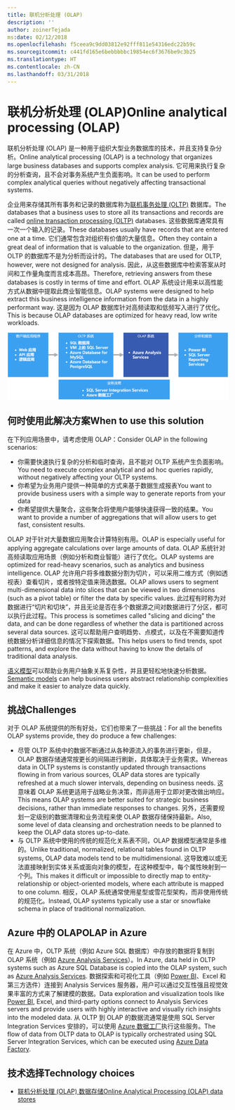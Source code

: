 ```yaml
---
title: 联机分析处理 (OLAP)
description: ''
author: zoinerTejada
ms:date: 02/12/2018
ms.openlocfilehash: f5ceea9c9dd03812e92fff811e54316edc22b59c
ms.sourcegitcommit: c441fd165e6bebbbbbc19854ec6f3676be9c3b25
ms.translationtype: HT
ms.contentlocale: zh-CN
ms.lasthandoff: 03/31/2018
---
```

# <a name="online-analytical-processing-olap"></a><span data-ttu-id="c0bb6-102">联机分析处理 (OLAP)</span><span class="sxs-lookup"><span data-stu-id="c0bb6-102">Online analytical processing (OLAP)</span></span>

<span data-ttu-id="c0bb6-103">联机分析处理 (OLAP) 是一种用于组织大型业务数据库的技术，并且支持复杂分析。</span><span class="sxs-lookup"><span data-stu-id="c0bb6-103">Online analytical processing (OLAP) is a technology that organizes large business databases and supports complex analysis.</span></span> <span data-ttu-id="c0bb6-104">它可用来执行复杂的分析查询，且不会对事务系统产生负面影响。</span><span class="sxs-lookup"><span data-stu-id="c0bb6-104">It can be used to perform complex analytical queries without negatively affecting transactional systems.</span></span>

<span data-ttu-id="c0bb6-105">企业用来存储其所有事务和记录的数据库称为[联机事务处理 (OLTP)](online-transaction-processing.md) 数据库。</span><span class="sxs-lookup"><span data-stu-id="c0bb6-105">The databases that a business uses to store all its transactions and records are called [online transaction processing (OLTP)](online-transaction-processing.md) databases.</span></span> <span data-ttu-id="c0bb6-106">这些数据库通常具有一次一个输入的记录。</span><span class="sxs-lookup"><span data-stu-id="c0bb6-106">These databases usually have records that are entered one at a time.</span></span> <span data-ttu-id="c0bb6-107">它们通常包含对组织有价值的大量信息。</span><span class="sxs-lookup"><span data-stu-id="c0bb6-107">Often they contain a great deal of information that is valuable to the organization.</span></span> <span data-ttu-id="c0bb6-108">但是，用于 OLTP 的数据库不是为分析而设计的。</span><span class="sxs-lookup"><span data-stu-id="c0bb6-108">The databases that are used for OLTP, however, were not designed for analysis.</span></span> <span data-ttu-id="c0bb6-109">因此，从这些数据库中检索答案从时间和工作量角度而言成本高昂。</span><span class="sxs-lookup"><span data-stu-id="c0bb6-109">Therefore, retrieving answers from these databases is costly in terms of time and effort.</span></span> <span data-ttu-id="c0bb6-110">OLAP 系统设计用来以高性能方式从数据中提取此商业智能信息。</span><span class="sxs-lookup"><span data-stu-id="c0bb6-110">OLAP systems were designed to help extract this business intelligence information from the data in a highly performant way.</span></span> <span data-ttu-id="c0bb6-111">这是因为 OLAP 数据库针对高频读取和低频写入进行了优化。</span><span class="sxs-lookup"><span data-stu-id="c0bb6-111">This is because OLAP databases are optimized for heavy read, low write workloads.</span></span>

![Azure 中的 OLAP](./images/olap-data-pipeline.png) 

## <a name="when-to-use-this-solution"></a><span data-ttu-id="c0bb6-113">何时使用此解决方案</span><span class="sxs-lookup"><span data-stu-id="c0bb6-113">When to use this solution</span></span>

<span data-ttu-id="c0bb6-114">在下列应用场景中，请考虑使用 OLAP：</span><span class="sxs-lookup"><span data-stu-id="c0bb6-114">Consider OLAP in the following scenarios:</span></span>

- <span data-ttu-id="c0bb6-115">你需要快速执行复杂的分析和临时查询，且不能对 OLTP 系统产生负面影响。</span><span class="sxs-lookup"><span data-stu-id="c0bb6-115">You need to execute complex analytical and ad hoc queries rapidly, without negatively affecting your OLTP systems.</span></span> 
- <span data-ttu-id="c0bb6-116">你希望为业务用户提供一种简单的方式来基于数据生成报表</span><span class="sxs-lookup"><span data-stu-id="c0bb6-116">You want to provide business users with a simple way to generate reports from your data</span></span>
- <span data-ttu-id="c0bb6-117">你希望提供大量聚合，这些聚合将使用户能够快速获得一致的结果。</span><span class="sxs-lookup"><span data-stu-id="c0bb6-117">You want to provide a number of aggregations that will allow users to get fast, consistent results.</span></span> 

<span data-ttu-id="c0bb6-118">OLAP 对于针对大量数据应用聚合计算特别有用。</span><span class="sxs-lookup"><span data-stu-id="c0bb6-118">OLAP is especially useful for applying aggregate calculations over large amounts of data.</span></span> <span data-ttu-id="c0bb6-119">OLAP 系统针对高频读取应用场景（例如分析和商业智能）进行了优化。</span><span class="sxs-lookup"><span data-stu-id="c0bb6-119">OLAP systems are optimized for read-heavy scenarios, such as analytics and business intelligence.</span></span> <span data-ttu-id="c0bb6-120">OLAP 允许用户将多维数据分割为切片，可以采用二维方式（例如透视表）查看切片，或者按特定值来筛选数据。</span><span class="sxs-lookup"><span data-stu-id="c0bb6-120">OLAP allows users to segment multi-dimensional data into slices that can be viewed in two dimensions (such as a pivot table) or filter the data by specific values.</span></span> <span data-ttu-id="c0bb6-121">此过程有时称为对数据进行“切片和切块”，并且无论是否在多个数据源之间对数据进行了分区，都可以执行此过程。</span><span class="sxs-lookup"><span data-stu-id="c0bb6-121">This process is sometimes called "slicing and dicing" the data, and can be done regardless of whether the data is partitioned across several data sources.</span></span> <span data-ttu-id="c0bb6-122">这可以帮助用户查明趋势、点模式，以及在不需要知道传统数据分析详细信息的情况下探索数据。</span><span class="sxs-lookup"><span data-stu-id="c0bb6-122">This helps users to find trends, spot patterns, and explore the data without having to know the details of traditional data analysis.</span></span>

<span data-ttu-id="c0bb6-123">[语义模型](../concepts/semantic-modeling.md)可以帮助业务用户抽象关系复杂性，并且更轻松地快速分析数据。</span><span class="sxs-lookup"><span data-stu-id="c0bb6-123">[Semantic models](../concepts/semantic-modeling.md) can help business users abstract relationship complexities and make it easier to analyze data quickly.</span></span>

## <a name="challenges"></a><span data-ttu-id="c0bb6-124">挑战</span><span class="sxs-lookup"><span data-stu-id="c0bb6-124">Challenges</span></span>

<span data-ttu-id="c0bb6-125">对于 OLAP 系统提供的所有好处，它们也带来了一些挑战：</span><span class="sxs-lookup"><span data-stu-id="c0bb6-125">For all the benefits OLAP systems provide, they do produce a few challenges:</span></span>

- <span data-ttu-id="c0bb6-126">尽管 OLTP 系统中的数据不断通过从各种源流入的事务进行更新，但是，OLAP 数据存储通常按更长的间隔进行刷新，具体取决于业务需求。</span><span class="sxs-lookup"><span data-stu-id="c0bb6-126">Whereas data in OLTP systems is constantly updated through transactions flowing in from various sources, OLAP data stores are typically refreshed at a much slower intervals, depending on business needs.</span></span> <span data-ttu-id="c0bb6-127">这意味着 OLAP 系统更适用于战略业务决策，而非适用于立即对更改做出响应。</span><span class="sxs-lookup"><span data-stu-id="c0bb6-127">This means OLAP systems are better suited for strategic business decisions, rather than immediate responses to changes.</span></span> <span data-ttu-id="c0bb6-128">另外，还需要规划一定级别的数据清理和业务流程来使 OLAP 数据存储保持最新。</span><span class="sxs-lookup"><span data-stu-id="c0bb6-128">Also, some level of data cleansing and orchestration needs to be planned to keep the OLAP data stores up-to-date.</span></span>
- <span data-ttu-id="c0bb6-129">与 OLTP 系统中使用的传统的规范化关系表不同，OLAP 数据模型通常是多维的。</span><span class="sxs-lookup"><span data-stu-id="c0bb6-129">Unlike traditional, normalized, relational tables found in OLTP systems, OLAP data models tend to be multidimensional.</span></span> <span data-ttu-id="c0bb6-130">这导致难以或无法直接映射到实体关系或面向对象的模型，在这种模型中，每个属性映射到一个列。</span><span class="sxs-lookup"><span data-stu-id="c0bb6-130">This makes it difficult or impossible to directly map to entity-relationship or object-oriented models, where each attribute is mapped to one column.</span></span> <span data-ttu-id="c0bb6-131">相反，OLAP 系统通常使用星型或雪花型架构，而非使用传统的规范化。</span><span class="sxs-lookup"><span data-stu-id="c0bb6-131">Instead, OLAP systems typically use a star or snowflake schema in place of traditional normalization.</span></span>

## <a name="olap-in-azure"></a><span data-ttu-id="c0bb6-132">Azure 中的 OLAP</span><span class="sxs-lookup"><span data-stu-id="c0bb6-132">OLAP in Azure</span></span>

<span data-ttu-id="c0bb6-133">在 Azure 中，OLTP 系统（例如 Azure SQL 数据库）中存放的数据将复制到 OLAP 系统（例如 [Azure Analysis Services](/azure/analysis-services/analysis-services-overview)）。</span><span class="sxs-lookup"><span data-stu-id="c0bb6-133">In Azure, data held in OLTP systems such as Azure SQL Database is copied into the OLAP system, such as [Azure Analysis Services](/azure/analysis-services/analysis-services-overview).</span></span> <span data-ttu-id="c0bb6-134">数据探索和可视化工具（例如 [Power BI](https://powerbi.microsoft.com)、Excel 和第三方选件）连接到 Analysis Services 服务器，用户可以通过交互性强且视觉效果丰富的方式来了解建模的数据。</span><span class="sxs-lookup"><span data-stu-id="c0bb6-134">Data exploration and visualization tools like [Power BI](https://powerbi.microsoft.com), Excel, and third-party options connect to Analysis Services servers and provide users with highly interactive and visually rich insights into the modeled data.</span></span> <span data-ttu-id="c0bb6-135">从 OLTP 到 OLAP 的数据流通常是使用 SQL Server Integration Services 安排的，可以使用 [Azure 数据工厂](/azure/data-factory/concepts-integration-runtime)执行这些服务。</span><span class="sxs-lookup"><span data-stu-id="c0bb6-135">The flow of data from OLTP data to OLAP is typically orchestrated using SQL Server Integration Services, which can be executed using [Azure Data Factory](/azure/data-factory/concepts-integration-runtime).</span></span>

## <a name="technology-choices"></a><span data-ttu-id="c0bb6-136">技术选择</span><span class="sxs-lookup"><span data-stu-id="c0bb6-136">Technology choices</span></span>

- [<span data-ttu-id="c0bb6-137">联机分析处理 (OLAP) 数据存储</span><span class="sxs-lookup"><span data-stu-id="c0bb6-137">Online Analytical Processing (OLAP) data stores</span></span>](../technology-choices/olap-data-stores.md)

